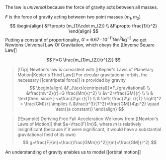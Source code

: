 The law is *universal* because the force of gravity acts between all masses. 

$F$ is the force of gravity acting between two point masses $(m_{1}, m_{2})$
$$
\begin{align}
&F\propto (m_{1}\cdot m_{2}) \\
&F\propto \frac{1}{r^2}
\end{align}
$$
Putting a constant of proportionality, $G=6.67\cdot 10^{-11}\mathrm{Nm}^2\mathrm{kg}^{-2}$ we get Newtons Universal Law Of Gravitation, which obeys the [[Inverse Square Law]]

$$
F=G \frac{m_{1}m_{2}}{r^{2}}
$$
> [!Tip] Newton's law is consistent with [[Kepler's Laws of Planetary Motion|Kepler's Third Law]]
>For circular gravitational orbits, the necessary [[centripetal force]] is provided by gravity
>$$
\begin{align}
&F_{\text{centripetal}}=F_{gravitational} \\
&\frac{mv^2}{r}=G \frac{Mm}{r^2} \\
&v^2=\frac{GM}{r} \\
 \\
& \text{then, since } v=\frac{2\pi r}{T} \\
& \left( \frac{2\pi r}{T} \right)^2 = \frac{GM}{r} \implies \\
&\frac{r^3}{T^2}=\frac{GM}{4\pi^2} \quad \text{(a constant)}
\end{align}
$$

> [!Example] Deriving Free Fall Acceleration 
> We know from [[Newton's Laws of Motion]] that $a=\frac{F}{m}$, where $m$ is relatively insignificant (because if it were significant, it would have a substantial gravitational field of its own)
> $$
g=\frac{F}{m}=\frac{\frac{GMm}{r^2}}{m}=\frac{GM}{r^2}
$$

An understanding of gravity enables us to model [[orbital motion]]